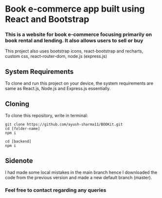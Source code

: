 # Book e-commerce app built using React and Bootstrap

### This is a website for book e-commerce focusing primarily on book rental and lending. It also allows users to sell or buy

This project also uses bootstrap icons, react-bootstrap and recharts, custom css, react-router-dom, node.js (express.js)

## System Requirements

To clone and run this project on your device, the system requirements are same as React.js, Node.js and Express.js essentially.

## Cloning

To clone this repository, write in terminal:

```
git clone https://github.com/ayush-sharma11/BOOKit.git
cd [folder-name]
npm i

cd [backend]
npm i
```

## Sidenote

I had made some local mistakes in the main branch hence I downloaded the code from the previous version and made a new default branch (master).

### Feel free to contact regarding any queries
